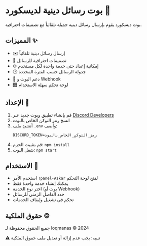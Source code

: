 # بوت رسائل دينية لديسكورد 🕌

بوت ديسكورد يقوم بإرسال رسائل دينية جميلة تلقائياً مع تصميمات احترافية.

## المميزات ✨

- ✉️ إرسال رسائل دينية تلقائياً
- 🎨 تصميمات احترافية للرسائل
- ⚙️ إمكانية إعداد حتى خدمة واحدة لكل مستخدم
- 🕒 جدولة الرسائل حسب الفترة المحددة
- 🔄 دعم البوت و Webhook
- 🎛️ لوحة تحكم سهلة الاستخدام

## الإعداد 🚀

1. قم بإنشاء تطبيق وبوت جديد عبر [Discord Developers](https://discord.com/developers/applications)
2. انسخ رمز التوكن الخاص بالبوت
3. أنشئ ملف `.env` وأضف:
   ```env
   DISCORD_TOKEN=رمز_التوكن_الخاص_بالبوت
   ```
4. قم بتثبيت الحزم: `npm install`
5. شغل البوت: `npm start`

## الاستخدام 📝

- استخدم الأمر `!panel-Azkar` لفتح لوحة التحكم
- يمكنك إنشاء خدمة واحدة فقط
- اختر نوع الخدمة (بوت أو Webhook)
- حدد الفاصل الزمني للرسائل
- تحكم في تشغيل وإيقاف الخدمات

## حقوق الملكية ©️

جميع الحقوق محفوظة لـ loqmanas ©️ 2024

⚠️ تنبيه: يجب عدم إزالة أو تعديل ملف حقوق الملكية

